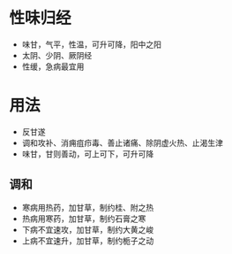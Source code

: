 # 性味归经
- 味甘，气平，性温，可升可降，阳中之阳
- 太阴、少阴、厥阴经
- 性缓，急病最宜用
# 用法
- 反甘遂
- 调和攻补、消痈疽疖毒、善止诸痛、除阴虚火热、止渴生津
- 味甘，甘则善动，可上可下，可升可降
## 调和
- 寒病用热药，加甘草，制约桂、附之热
- 热病用寒药，加甘草，制约石膏之寒
- 下病不宜速攻，加甘草，制约大黄之峻
- 上病不宜速升，加甘草，制约栀子之动